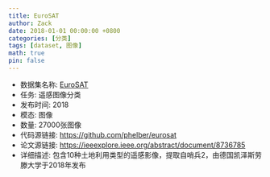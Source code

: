 ```yaml
---
title: EuroSAT
author: Zack
date: 2018-01-01 00:00:00 +0800
categories: [分类]
tags: [dataset, 图像]
math: true
pin: false
---
```

- 数据集名称: [EuroSAT](https://github.com/phelber/eurosat)
- 任务: 遥感图像分类
- 发布时间: 2018
- 模态: 图像
- 数量: 27000张图像
- 代码源链接: https://github.com/phelber/eurosat
- 论文源链接: https://ieeexplore.ieee.org/abstract/document/8736785
- 详细描述: 包含10种土地利用类型的遥感影像，提取自哨兵2，由德国凯泽斯劳滕大学于2018年发布
